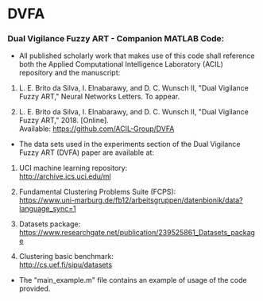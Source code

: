 # DVFA #

### Dual Vigilance Fuzzy ART - Companion MATLAB Code: ###

* All published scholarly work that makes use of this code shall reference both the 
Applied Computational Intelligence Laboratory (ACIL) repository and the manuscript:

1. L. E. Brito da Silva, I. Elnabarawy, and D. C. Wunsch II, "Dual Vigilance Fuzzy ART," 
Neural Networks Letters. To appear.

2. L. E. Brito da Silva, I. Elnabarawy, and D. C. Wunsch II, "Dual Vigilance Fuzzy ART," 2018. 
[Online]. 
<br/>Available: https://github.com/ACIL-Group/DVFA

* The data sets used in the experiments section of the Dual Vigilance Fuzzy ART (DVFA) paper are available at:

1. UCI machine learning repository: 
<br/>http://archive.ics.uci.edu/ml

2. Fundamental Clustering Problems Suite (FCPS): 
<br/>https://www.uni-marburg.de/fb12/arbeitsgruppen/datenbionik/data?language_sync=1

3. Datasets package: 
<br/>https://www.researchgate.net/publication/239525861_Datasets_package

4. Clustering basic benchmark: 
<br/>http://cs.uef.fi/sipu/datasets

* The "main_example.m" file contains an example of usage of the code provided.
